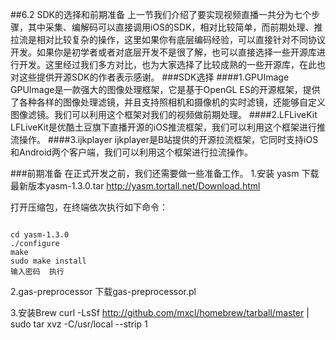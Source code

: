 ##6.2 SDK的选择和前期准备
上一节我们介绍了要实现视频直播一共分为七个步骤，其中采集、编解码可以直接调用iOS的SDK，相对比较简单，而前期处理、推拉流是相对比较复杂的操作，这里如果你有底层编码经验，可以直接针对不同协议开发。如果你是初学者或者对底层开发不是很了解，也可以直接选择一些开源库进行开发。这里经过我们多方对比，也为大家选择了比较成熟的一些开源库，在此也对这些提供开源SDK的作者表示感谢。
###SDK选择
####1.GPUImage
GPUImage是一款强大的图像处理框架，它是基于OpenGL ES的开源框架，提供了各种各样的图像处理滤镜，并且支持照相机和摄像机的实时滤镜，还能够自定义图像滤镜。我们可以利用这个框架对我们的视频做前期处理。
####2.LFLiveKit
LFLiveKit是优酷土豆旗下直播开源的iOS推流框架，我们可以利用这个框架进行推流操作。
####3.ijkplayer
ijkplayer是B站提供的开源拉流框架，它同时支持iOS和Android两个客户端，我们可以利用这个框架进行拉流操作。

###前期准备
在正式开发之前，我们还需要做一些准备工作。
1.安装 yasm
  下载最新版本yasm-1.3.0.tar
  http://yasm.tortall.net/Download.html
  
  打开压缩包，在终端依次执行如下命令：
  ```
  cd yasm-1.3.0
  ./configure
  make
  sudo make install   
  输入密码  执行
  ```
2.gas-preprocessor
下载gas-preprocessor.pl

3.安装Brew
curl -LsSf http://github.com/mxcl/homebrew/tarball/master | sudo tar xvz -C/usr/local --strip 1